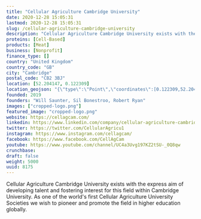 ```yaml
---
title: "Cellular Agriculture Cambridge University"
date: 2020-12-28 15:05:31
lastmod: 2020-12-28 15:05:31
slug: /cellular-agriculture-cambridge-university
description: "Cellular Agriculture Cambridge University exists with the express aim of developing talent and fostering interest for this field within Cambridge University. As one of the world's first Cellular Agriculture University Societies we wish to pioneer and promote the field in higher education globally."
proteins: [Cell-Based]
products: [Meat]
business: [Nonprofit]
finance_type: []
country: "United Kingdom"
country_code: "GB"
city: "Cambridge"
postal_code: "CB2 3BJ"
location: [52.204147, 0.122309]
location_geojson: "{\"type\":\"Point\",\"coordinates\":[0.122309,52.204147]}"
founded: 2019
founders: "Will Saunter, Sil Bonestroo, Robert Ryan"
images: ["cropped-logo.png"]
featured_image: "cropped-logo.png"
website: https://cellagcam.com/
linkedin: https://www.linkedin.com/company/cellular-agriculture-cambridge-university
twitter: https://twitter.com/CellularAgricu1
instagram: https://www.instagram.com/cellagcam/
facebook: https://www.facebook.com/CellAgCam
youtube: https://www.youtube.com/channel/UC4a3Uvg197KZ2tSU-_0Q8qw
crunchbase: 
draft: false
weight: 5000
uuid: 8175
---
```

Cellular Agriculture Cambridge University exists with the express aim of developing talent and fostering interest for this field within Cambridge University. As one of the world's first Cellular Agriculture University Societies we wish to pioneer and promote the field in higher education globally.
